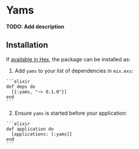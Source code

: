# Yams

**TODO: Add description**

## Installation

If [available in Hex](https://hex.pm/docs/publish), the package can be installed as:

  1. Add `yams` to your list of dependencies in `mix.exs`:

    ```elixir
    def deps do
      [{:yams, "~> 0.1.0"}]
    end
    ```

  2. Ensure `yams` is started before your application:

    ```elixir
    def application do
      [applications: [:yams]]
    end
    ```

